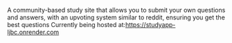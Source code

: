 A community-based study site that allows you to submit your own questions and answers, with an upvoting system similar to reddit, ensuring you get the best questions
Currently being hosted at:https://studyapp-ljbc.onrender.com
